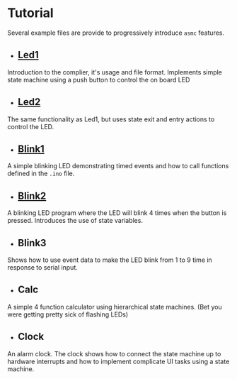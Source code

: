 # Tutorial

Several example files are provide to progressively introduce `asmc` features.

* ## [Led1](./Led1/README.md)
Introduction to the complier, it's usage and file format. Implements simple
state machine using a push button to control the on board LED

* ## [Led2](./Led2/README.md)
The same functionality as Led1, but uses state exit and entry actions to
control the LED.

* ## [Blink1](./Blink1/README.md)
A simple blinking LED demonstrating timed events and how to call functions
defined in the `.ino` file.

* ## [Blink2](./Blink2/README.md)
A blinking LED program where the LED will blink 4 times when the button is
pressed. Introduces the use of state variables.

* ## Blink3
Shows how to use event data to make the LED blink from 1 to 9 time in response
to serial input.

* ## Calc
A simple 4 function calculator using hierarchical state machines. (Bet you were
getting pretty sick of flashing LEDs)

* ## Clock
An alarm clock. The clock shows how to connect the state machine up to hardware
interrupts and how to implement complicate UI tasks using a state machine.



